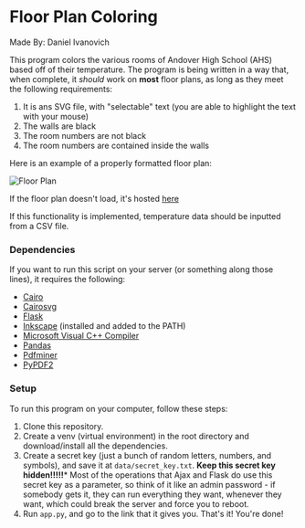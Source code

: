 # Floor Plan Coloring
Made By: Daniel Ivanovich

This program colors the various rooms of Andover High School (AHS) based off of their temperature. The program is being written in a way that, when complete, it *should*  work on **most** floor plans, as long as they meet the following requirements:

1. It is ans SVG file, with "selectable" text (you are able to highlight the text with your mouse)
2. The walls are black
3. The room numbers are not black
4. The room numbers are contained inside the walls

Here is an example of a properly formatted floor plan:

![Floor Plan](https://i.imgur.com/Mt1kolY.png)

If the floor plan doesn't load, it's hosted [here](https://i.imgur.com/Mt1kolY.png)

If this functionality is implemented, temperature data should be inputted from a CSV file.

### Dependencies
If you want to run this script on your server (or something along those lines), it requires the following:
* [Cairo](https://anaconda.org/conda-forge/cairo)
* [Cairosvg](https://cairosvg.org/)
* [Flask](http://flask.pocoo.org/)
* [Inkscape](https://inkscape.org/en/) (installed and added to the PATH)
* [Microsoft Visual C++ Compiler](https://visualstudio.microsoft.com/downloads/#build-tools-for-visual-studio-2017)
* [Pandas](http://pandas.pydata.org/)
* [Pdfminer](https://pypi.org/project/pdfminer/)
* [PyPDF2](https://pypi.org/project/PyPDF2/)

### Setup

To run this program on your computer, follow these steps:
1. Clone this repository.
2. Create a venv (virtual environment) in the root directory and download/install all the dependencies.
3. Create a secret key (just a bunch of random letters, numbers, and symbols), and save it at `data/secret_key.txt`. **Keep this secret key hidden!!!!!*** Most of the operations that Ajax and Flask do use this secret key as a parameter, so think of it like an admin password - if somebody gets it, they can run everything they want, whenever they want, which could break the server and force you to reboot.
4. Run `app.py`, and go to the link that it gives you. That's it! You're done!
